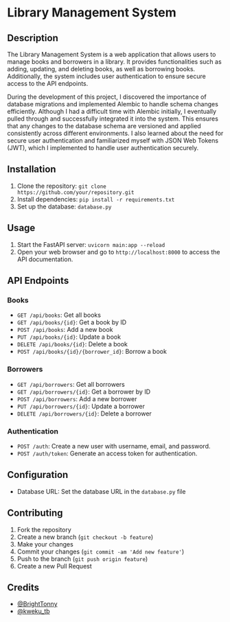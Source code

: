 # Library Management System

## Description
The Library Management System is a web application that allows users to manage books and borrowers in a library. It provides functionalities such as adding, updating, and deleting books, as well as borrowing books. Additionally, the system includes user authentication to ensure secure access to the API endpoints.

During the development of this project, I discovered the importance of database migrations and implemented Alembic to handle schema changes efficiently. Although I had a difficult time with Alembic initially, I eventually pulled through and successfully integrated it into the system. This ensures that any changes to the database schema are versioned and applied consistently across different environments. I also learned about the need for secure user authentication and familiarized myself with JSON Web Tokens (JWT), which I implemented to handle user authentication securely.

## Installation
1. Clone the repository: `git clone https://github.com/your/repository.git`
2. Install dependencies: `pip install -r requirements.txt`
3. Set up the database: `database.py`


## Usage
1. Start the FastAPI server: `uvicorn main:app --reload`
2. Open your web browser and go to `http://localhost:8000` to access the API documentation.

## API Endpoints
### Books

- `GET /api/books`: Get all books
- `GET /api/books/{id}`: Get a book by ID
- `POST /api/books`: Add a new book
- `PUT /api/books/{id}`: Update a book
- `DELETE /api/books/{id}`: Delete a book
- `POST /api/books/{id}/{borrower_id}`: Borrow a book

### Borrowers

- `GET /api/borrowers`: Get all borrowers
- `GET /api/borrowers/{id}`: Get a borrower by ID
- `POST /api/borrowers`: Add a new borrower
- `PUT /api/borrowers/{id}`: Update a borrower
- `DELETE /api/borrowers/{id}`: Delete a borrower

### Authentication

- `POST /auth`: Create a new user with username, email, and password.
- `POST /auth/token`: Generate an access token for authentication.

## Configuration
- Database URL: Set the database URL in the `database.py` file


## Contributing
1. Fork the repository
2. Create a new branch (`git checkout -b feature`)
3. Make your changes
4. Commit your changes (`git commit -am 'Add new feature'`)
5. Push to the branch (`git push origin feature`)
6. Create a new Pull Request

## Credits
- [@BrightTonny](https://github.com/BrightTonny)
- [@kweku_tb](https://github.com/kweku_tb)
